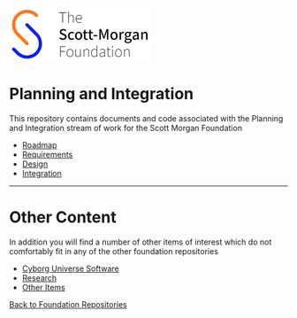 ![smf-logo](images/smf-logo.png)
# Planning and Integration

This repository contains documents and code associated with the Planning and Integration stream of work for the Scott Morgan Foundation

- [Roadmap](./roadmap/readme.md)
- [Requirements](./requirements/readme.md)
- [Design](./design/readme.md)
- [Integration](./integration/readme.md)

<hr> 

# Other Content

In addition you will find a number of other items of interest which do not comfortably fit in any of the other foundation repositories

- [Cyborg Universe Software](../mixed_reality_cyborg_universe/README.md)
- [Research](./research/readme.md)
- [Other Items](./other/readme.md)

[Back to Foundation Repositories](https://github.com/Scott-Morgan-Foundation)
